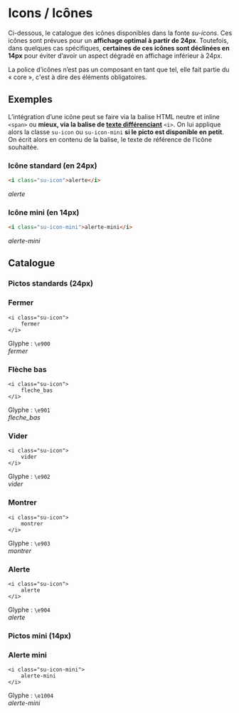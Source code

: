 # Icons / Icônes

Ci-dessous, le catalogue des icônes disponibles dans la fonte *su-icons*. Ces icônes sont prévues pour un **affichage optimal à partir de 24px**. Toutefois, dans quelques cas spécifiques, **certaines de ces icônes sont déclinées en 14px** pour éviter d’avoir un aspect dégradé en affichage inférieur à 24px.

<div class="alerte">
	<p>La police d’icônes n’est pas un composant en tant que tel, elle fait partie du «&nbsp;core&nbsp;», c'est à dire des éléments obligatoires.</p>
</div>

<!-- STORY -->

## Exemples

L’intégration d’une icône peut se faire via la balise HTML neutre et inline `<span>` ou **mieux, via la balise de <a href="https://developer.mozilla.org/fr/docs/Web/HTML/Element/i"  target="_blank" rel="noopener">texte différenciant</a>** `<i>`. On lui applique alors la classe `su-icon` ou `su-icon-mini` **si le picto est disponible en petit**. On écrit alors en contenu de la balise, le texte de référence de l’icône souhaitée.

### Icône standard (en 24px) 
```html
<i class="su-icon">alerte</i>
```
<i class="su-icon">alerte</i>

### Icône mini (en 14px) 
```html
<i class="su-icon-mini">alerte-mini</i>
```
<i class="su-icon-mini">alerte-mini</i>

## Catalogue

### Pictos standards (24px)

<div class="catalogue-icones">
	<div class="icone"><!------------------------------------------------- Fermer-->
		<h3>Fermer</h3>
		<pre><code>&lt;i class="su-icon">
    fermer
&lt;/i></code></pre>
		<div>Glyphe&nbsp;: <code>\e900</code></div>
		<div><i class="su-icon">fermer</i></div>
	</div>
	<div class="icone"><!------------------------------------------------- Flèche bas-->
		<h3>Flèche bas</h3>
		<pre><code>&lt;i class="su-icon">
    fleche_bas
&lt;/i></code></pre>
		<div>Glyphe&nbsp;: <code>\e901</code></div>
		<div><i class="su-icon">fleche_bas</i></div>
	</div>
	<div class="icone"><!------------------------------------------------- Vider-->
		<h3>Vider</h3>
		<pre><code>&lt;i class="su-icon">
    vider
&lt;/i></code></pre>
		<div>Glyphe&nbsp;: <code>\e902</code></div>
		<div><i class="su-icon">vider</i></div>
	</div>
	<div class="icone"><!------------------------------------------------- Montrer-->
		<h3>Montrer</h3>
		<pre><code>&lt;i class="su-icon">
    montrer
&lt;/i></code></pre>
		<div>Glyphe&nbsp;: <code>\e903</code></div>
		<div><i class="su-icon">montrer</i></div>
	</div>
	<div class="icone"><!------------------------------------------------- Alerte-->
		<h3>Alerte</h3>
		<pre><code>&lt;i class="su-icon">
    alerte
&lt;/i></code></pre>
		<div>Glyphe&nbsp;: <code>\e904</code></div>
		<div><i class="su-icon">alerte</i></div>
	</div>
</div>

### Pictos mini (14px)

<div class="catalogue-icones">
	<div class="icone"><!------------------------------------------------- Alerte mini-->
		<h3>Alerte mini</h3>
		<pre><code>&lt;i class="su-icon-mini">
    alerte-mini
&lt;/i></code></pre>
		<div>Glyphe&nbsp;: <code>\e1004</code></div>
		<div><i class="su-icon-mini">alerte-mini</i></div>
	</div>
</div>
